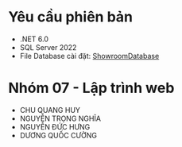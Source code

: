 ﻿# Yêu cầu phiên bản

- .NET 6.0
- SQL Server 2022
- File Database cài đặt: <a href="#">ShowroomDatabase</a>

# Nhóm 07 - Lập trình web

- CHU QUANG HUY
- NGUYỄN TRỌNG NGHĨA
- NGUYỄN ĐỨC HƯNG
- DƯƠNG QUỐC CƯỜNG